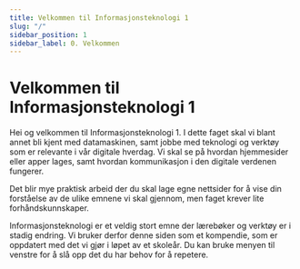```yaml
---
title: Velkommen til Informasjonsteknologi 1
slug: "/"
sidebar_position: 1
sidebar_label: 0. Velkommen
---
```


# Velkommen til Informasjonsteknologi 1

Hei og velkommen til Informasjonsteknologi 1. I dette faget skal vi blant annet bli kjent med datamaskinen, samt jobbe med teknologi og verktøy som er relevante i vår digitale hverdag. Vi skal se på hvordan hjemmesider eller apper lages, samt hvordan kommunikasjon i den digitale verdenen fungerer.

Det blir mye praktisk arbeid der du skal lage egne nettsider for å vise din forståelse av de ulike emnene vi skal gjennom, men faget krever lite forhåndskunnskaper.

Informasjonsteknologi er et veldig stort emne der lærebøker og verktøy er i stadig endring. Vi bruker derfor denne siden som et kompendie, som er oppdatert med det vi gjør i løpet av et skoleår. Du kan bruke menyen til venstre for å slå opp det du har behov for å repetere.

